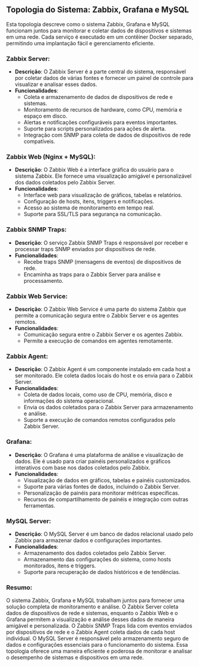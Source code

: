 ## Topologia do Sistema: Zabbix, Grafana e MySQL

Esta topologia descreve como o sistema Zabbix, Grafana e MySQL funcionam juntos para monitorar e coletar dados de dispositivos e sistemas em uma rede. Cada serviço é executado em um contêiner Docker separado, permitindo uma implantação fácil e gerenciamento eficiente.

### Zabbix Server:
- **Descrição**: O Zabbix Server é a parte central do sistema, responsável por coletar dados de várias fontes e fornecer um painel de controle para visualizar e analisar esses dados.
- **Funcionalidades**:
  - Coleta e armazenamento de dados de dispositivos de rede e sistemas.
  - Monitoramento de recursos de hardware, como CPU, memória e espaço em disco.
  - Alertas e notificações configuráveis para eventos importantes.
  - Suporte para scripts personalizados para ações de alerta.
  - Integração com SNMP para coleta de dados de dispositivos de rede compatíveis.

### Zabbix Web (Nginx + MySQL):
- **Descrição**: O Zabbix Web é a interface gráfica do usuário para o sistema Zabbix. Ele fornece uma visualização amigável e personalizável dos dados coletados pelo Zabbix Server.
- **Funcionalidades**:
  - Interface web para visualização de gráficos, tabelas e relatórios.
  - Configuração de hosts, itens, triggers e notificações.
  - Acesso ao sistema de monitoramento em tempo real.
  - Suporte para SSL/TLS para segurança na comunicação.

### Zabbix SNMP Traps:
- **Descrição**: O serviço Zabbix SNMP Traps é responsável por receber e processar traps SNMP enviados por dispositivos de rede.
- **Funcionalidades**:
  - Recebe traps SNMP (mensagens de eventos) de dispositivos de rede.
  - Encaminha as traps para o Zabbix Server para análise e processamento.

### Zabbix Web Service:
- **Descrição**: O Zabbix Web Service é uma parte do sistema Zabbix que permite a comunicação segura entre o Zabbix Server e os agentes remotos.
- **Funcionalidades**:
  - Comunicação segura entre o Zabbix Server e os agentes Zabbix.
  - Permite a execução de comandos em agentes remotamente.

### Zabbix Agent:
- **Descrição**: O Zabbix Agent é um componente instalado em cada host a ser monitorado. Ele coleta dados locais do host e os envia para o Zabbix Server.
- **Funcionalidades**:
  - Coleta de dados locais, como uso de CPU, memória, disco e informações do sistema operacional.
  - Envia os dados coletados para o Zabbix Server para armazenamento e análise.
  - Suporte a execução de comandos remotos configurados pelo Zabbix Server.

### Grafana:
- **Descrição**: O Grafana é uma plataforma de análise e visualização de dados. Ele é usado para criar painéis personalizados e gráficos interativos com base nos dados coletados pelo Zabbix.
- **Funcionalidades**:
  - Visualização de dados em gráficos, tabelas e painéis customizados.
  - Suporte para várias fontes de dados, incluindo o Zabbix Server.
  - Personalização de painéis para monitorar métricas específicas.
  - Recursos de compartilhamento de painéis e integração com outras ferramentas.

### MySQL Server:
- **Descrição**: O MySQL Server é um banco de dados relacional usado pelo Zabbix para armazenar dados e configurações importantes.
- **Funcionalidades**:
  - Armazenamento dos dados coletados pelo Zabbix Server.
  - Armazenamento das configurações do sistema, como hosts monitorados, itens e triggers.
  - Suporte para recuperação de dados históricos e de tendências.

### Resumo:
O sistema Zabbix, Grafana e MySQL trabalham juntos para fornecer uma solução completa de monitoramento e análise. O Zabbix Server coleta dados de dispositivos de rede e sistemas, enquanto o Zabbix Web e o Grafana permitem a visualização e análise desses dados de maneira amigável e personalizada. O Zabbix SNMP Traps lida com eventos enviados por dispositivos de rede e o Zabbix Agent coleta dados de cada host individual. O MySQL Server é responsável pelo armazenamento seguro de dados e configurações essenciais para o funcionamento do sistema. Essa topologia oferece uma maneira eficiente e poderosa de monitorar e analisar o desempenho de sistemas e dispositivos em uma rede.
